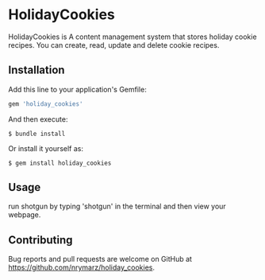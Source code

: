 # HolidayCookies

HolidayCookies is A content management system that stores holiday cookie recipes. You can create, read, update and delete
cookie recipes. 

## Installation

Add this line to your application's Gemfile:

```ruby
gem 'holiday_cookies'
```

And then execute:

    $ bundle install

Or install it yourself as:

    $ gem install holiday_cookies

## Usage

run shotgun by typing 'shotgun' in the terminal and then view your webpage.


## Contributing

Bug reports and pull requests are welcome on GitHub at https://github.com/nrymarz/holiday_cookies.

